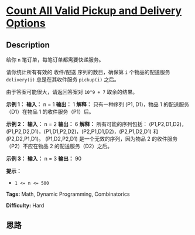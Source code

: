 # [Count All Valid Pickup and Delivery Options][title]

## Description

给你 `n` 笔订单，每笔订单都需要快递服务。

请你统计所有有效的 收件/配送 序列的数目，确保第 `i` 个物品的配送服务 `delivery(i)` 总是在其收件服务 `pickup(i)` 之后。

由于答案可能很大，请返回答案对 `10^9 + 7` 取余的结果。



**示例 1：**
            **输入：** n = 1    **输出：** 1    **解释：** 只有一种序列 (P1, D1)，物品 1 的配送服务（D1）在物品 1 的收件服务（P1）后。    

**示例 2：**
            **输入：** n = 2    **输出：** 6    **解释：** 所有可能的序列包括：    (P1,P2,D1,D2)，(P1,P2,D2,D1)，(P1,D1,P2,D2)，(P2,P1,D1,D2)，(P2,P1,D2,D1) 和 (P2,D2,P1,D1)。    (P1,D2,P2,D1) 是一个无效的序列，因为物品 2 的收件服务（P2）不应在物品 2 的配送服务（D2）之后。    

**示例 3：**
            **输入：** n = 3    **输出：** 90    



**提示：**

  * `1 <= n <= 500`


**Tags:** Math, Dynamic Programming, Combinatorics

**Difficulty:** Hard

## 思路

[title]: https://leetcode-cn.com/problems/count-all-valid-pickup-and-delivery-options
